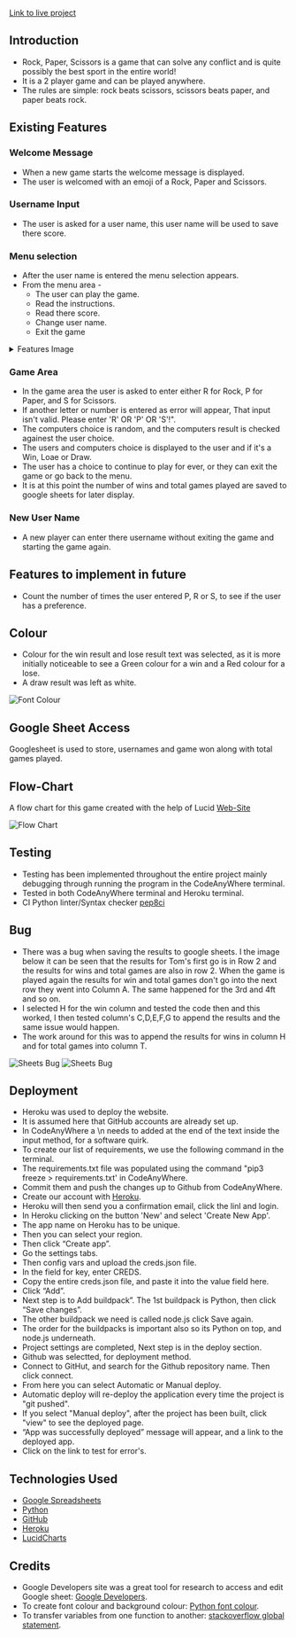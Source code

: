 




[Link to live project](https://rock-paper-scissorspp3-18513f12fbb5.herokuapp.com/)


## Introduction
- Rock, Paper, Scissors is a game that can solve any conflict and is quite possibly the best sport in the entire world!
- It is a 2 player game and can be played anywhere.
- The rules are simple: rock beats scissors, scissors beats paper, and paper beats rock.


## Existing Features

### Welcome Message
- When a new game starts the welcome message is displayed.
- The user is welcomed with an emoji of a Rock, Paper and Scissors.

### Username Input
- The user is asked for a user name, this user name will be used to save there score.

### Menu selection
- After the user name is entered the menu selection appears.
- From the menu area -
    * The user can play the game.
    * Read the instructions.
    * Read there score. 
    * Change user name.
    * Exit the game

<details>
<summary>Features Image</summary>

![Welcome Message](documentation/features.jpg)
![Enter User Name](documentation/features1.jpg)
![Menu](documentation/features4.jpg)
![Game Play](documentation/features2.jpg)

</details>

### Game Area
- In the game area the user is asked to enter either R for Rock, P for Paper, and S for Scissors.
- If another letter or number is entered as error will appear, That input isn't valid. Please enter 'R' OR 'P' OR 'S'!".
- The computers choice is random, and the computers result is checked againest the user choice.
- The users and computers choice is displayed to the user and if it's a Win, Loae or Draw.
- The user has a choice to continue to play for ever, or they can exit the game or go back to the menu.
- It is at this point the number of wins and total games played are saved to google sheets for later display.

### New User Name
- A new player can enter there username without exiting the game and starting the game again.


## Features to implement in future
- Count the number of times the user entered P, R or S, to see if the user has a preference.


## Colour
- Colour for the win result and lose result text was selected, as it is more initially noticeable to see a Green colour for a win and a Red colour for a lose. 
- A draw result was left as white.

![Font Colour](documentation/colours.png)


## Google Sheet Access 

Googlesheet is used to store, usernames and game won along with total games played.


## Flow-Chart
A flow chart for this game created with the help of Lucid [Web-Site](https://lucid.app/documents#/dashboard)

![Flow Chart](documentation/flowchart.png)

## Testing
- Testing has been implemented throughout the entire project mainly debugging through running the program in the CodeAnyWhere terminal.
- Tested in both CodeAnyWhere terminal and Heroku terminal.
- CI Python linter/Syntax checker [pep8ci](https://pep8ci.herokuapp.com/)

## Bug
- There was a bug when saving the results to google sheets. I the image below it can be seen that the results for Tom's first go is in Row 2 and the results for wins and total games are also in row 2. When the game is played again the results for win and total games don't go into the next row they went into Column A. The same happened for the 3rd and 4ft and so on. 
- I selected H for the win column and tested the code then and this worked, I then tested column's C,D,E,F,G to append the results and the same issue would happen. 
- The work around for this was to append the results for wins in column H and for total games into column T.

![Sheets Bug](documentation/bug.png)
![Sheets Bug](documentation/bug1.png)

## Deployment
- Heroku was used to deploy the website.
- It is assumed here that GitHub accounts are already set up.
- In CodeAnyWhere a \n needs to added at the end of the text inside the input method, for a software quirk.
- To create our list of requirements, we  use the following command in the terminal.
- The requirements.txt file was populated using the command "pip3 freeze > requirements.txt' in CodeAnyWhere.
- Commit them and push the changes up to Github from CodeAnyWhere.
- Create our account with [Heroku](https://id.heroku.com/login).
- Heroku will then send you a confirmation email, click the linl and login.
- In Heroku clicking on the button 'New' and select 'Create New App'.
- The app name on Heroku has to be unique.
- Then you can select your region.
- Then click “Create app”.
- Go the settings tabs.
- Then config vars and upload the creds.json file.
- In the field for key, enter CREDS.
- Copy the entire creds.json file, and paste it into the value field here.
- Click “Add”.
- Next step is to Add buildpack”. The 1st buildpack is Python, then click “Save changes”.
- The other buildpack  we need is called node.js click Save again.
- The order for the buildpacks is important also so its Python on top, and node.js underneath.
- Project settings are completed, Next step is in the deploy section.
- Github was selectted, for deployment method.
- Connect to GitHut, and search for the Github repository name. Then click connect.
- From here you can select Automatic or Manual deploy.
- Automatic deploy will re-deploy the application every time the project is "git pushed".
- If you select "Manual deploy", after the project has been built, click "view" to see the deployed page.
- “App was successfully deployed” message will appear, and a link to the deployed app.
- Click on the link to test for error's.
 


## Technologies Used
- [Google Spreadsheets](https://docs.google.com/spreadsheets/create)
- [Python](https://www.python.org/)
- [GitHub](https://github.com/)
- [Heroku](https://www.heroku.com/about)
- [LucidCharts](https://www.lucidchart.com/pages/)



## Credits
- Google Developers site was a great tool for research to access and edit Google sheet: [Google Developers](https://developers.google.com/sheets/api/guides/create).
- To create font colour and background colour: [Python font colour](https://www.lihaoyi.com/post/BuildyourownCommandLinewithANSIescapecodes.html).
- To transfer variables from one function to another: [stackoverflow global statement](https://stackoverflow.com/questions/10506973/can-not-increment-global-variable-from-function-in-python).